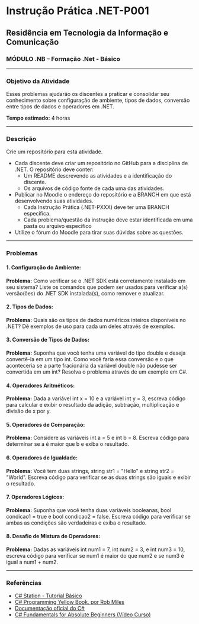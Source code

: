 # Instrução Prática .NET-P001

## Residência em Tecnologia da Informação e Comunicação
### MÓDULO .NB – Formação .Net - Básico

---

### Objetivo da Atividade
Esses problemas ajudarão os discentes a praticar e consolidar seu conhecimento sobre configuração de ambiente, tipos de dados, conversão entre tipos de dados e operadores em .NET.

**Tempo estimado:** 4 horas

---

### Descrição
Crie um repositório para esta atividade.
- Cada discente deve criar um repositório no GitHub para a disciplina de .NET. O repositório deve conter:
  - Um README descrevendo as atividades e a identificação do discente.
  - Os arquivos de código fonte de cada uma das atividades.
- Publicar no Moodle o endereço do repositório e a BRANCH em que está desenvolvendo suas atividades.
  - Cada Instrução Prática (.NET-PXXX) deve ter uma BRANCH específica.
  - Cada problema/questão da instrução deve estar identificada em uma pasta ou arquivo específico
- Utilize o fórum do Moodle para tirar suas dúvidas sobre as questões.

---

### Problemas

#### 1. Configuração do Ambiente:
**Problema:** Como verificar se o .NET SDK está corretamente instalado em seu sistema? Liste os comandos que podem ser usados para verificar a(s) versão(ões) do .NET SDK instalada(s), como remover e atualizar.

#### 2. Tipos de Dados:
**Problema:** Quais são os tipos de dados numéricos inteiros disponíveis no .NET? Dê exemplos de uso para cada um deles através de exemplos.

#### 3. Conversão de Tipos de Dados:
**Problema:** Suponha que você tenha uma variável do tipo double e deseja convertê-la em um tipo int. Como você faria essa conversão e o que aconteceria se a parte fracionária da variável double não pudesse ser convertida em um int? Resolva o problema através de um exemplo em C#.

#### 4. Operadores Aritméticos:
**Problema:** Dada a variável int x = 10 e a variável int y = 3, escreva código para calcular e exibir o resultado da adição, subtração, multiplicação e divisão de x por y.

#### 5. Operadores de Comparação:
**Problema:** Considere as variáveis int a = 5 e int b = 8. Escreva código para determinar se a é maior que b e exiba o resultado.

#### 6. Operadores de Igualdade:
**Problema:** Você tem duas strings, string str1 = "Hello" e string str2 = "World". Escreva código para verificar se as duas strings são iguais e exibir o resultado.

#### 7. Operadores Lógicos:
**Problema:** Suponha que você tenha duas variáveis booleanas, bool condicao1 = true e bool condicao2 = false. Escreva código para verificar se ambas as condições são verdadeiras e exiba o resultado.

#### 8. Desafio de Mistura de Operadores:
**Problema:** Dadas as variáveis int num1 = 7, int num2 = 3, e int num3 = 10, escreva código para verificar se num1 é maior do que num2 e se num3 é igual a num1 + num2.

---

### Referências
- [C# Station - Tutorial Básico](link_aqui)
- [C# Programming Yellow Book, por Rob Miles](link_aqui)
- [Documentação oficial do C#](link_aqui)
- [C# Fundamentals for Absolute Beginners (Vídeo Curso)](link_aqui)
